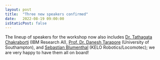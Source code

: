 ```yaml
---
layout: post
title:  "Three new speakers confirmed"
date:   2022-08-19 09:00:00
isStaticPost: false
---
```


The lineup of speakers for the workshop now also includes [Dr. Tathagata Chakraborti](https://researcher.watson.ibm.com/researcher/view.php?person=ibm-tathagata.chakraborti1) (IBM Research AI), [Prof. Dr. Danesh Tarapore](https://www.southampton.ac.uk/people/5xjmvy/doctor-danesh-tarapore) (University of Southampton), and [Sebastian Blumenthal](https://de.linkedin.com/in/sebastian-blumenthal-b1b273219) (KELO Robotics/Locomotec); we are very happy to have them all on board!
